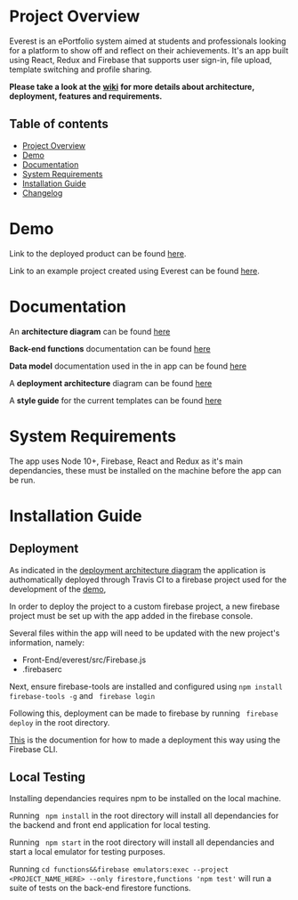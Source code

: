 # Project Overview
Everest is an ePortfolio system aimed at students and professionals looking for a platform to show off and reflect on their achievements.
It's an app built using React, Redux and Firebase that supports user sign-in, file upload, template switching and profile sharing. 

**Please take a look at the** [**wiki**](https://github.com/stavyadatta/ePortfolio/wiki) **for more details about architecture, deployment, features and requirements.**

## Table of contents
* [Project Overview](#project-overview)
* [Demo](#demo)
* [Documentation](#documentation) 
* [System Requirements](#system-requirements)
* [Installation Guide](#installation-guide)
* [Changelog](*Changelog)

# Demo
Link to the deployed product can be found [here](https://impressive-hall-288310.web.app/).

Link to an example project created using Everest can be found [here](https://impressive-hall-288310.web.app/project/u8hRP9wxIWDAudXmAYXe).

# Documentation
An **architecture diagram** can be found [here](Documentation/EverestArchitecture.png)

**Back-end functions** documentation can be found [here](https://github.com/stavyadatta/ePortfolio/wiki/FunctionsDocumentation.pdf)

**Data model** documentation used in the in app can be found [here](Documentation/DataModels.pdf)

A **deployment architecture** diagram can be found [here](https://github.com/stavyadatta/ePortfolio/wiki/DeploymentArchitecture.png)

A **style guide** for the current templates can be found [here](Documentation/StyleGuide.pdf)

# System Requirements
The app uses Node 10+, Firebase, React and Redux as it's main dependancies, these must be installed on the machine before the app can be run.



# Installation Guide
## Deployment
As indicated in the [deployment architecture diagram](Documentation/DeploymentArchitecture.png) the application is authomatically deployed through Travis CI to a firebase project used for the development of the [demo](#demo), 

In order to deploy the project to a custom firebase project, a new firebase project must be set up with the app added in the firebase console. 

Several files within the app will need to be updated with the new project's information, namely:
* Front-End/everest/src/Firebase.js
* .firebaserc

Next, ensure firebase-tools are installed and configured using ``` npm install firebase-tools -g ``` and ``` firebase login```

Following this, deployment can be made to firebase by running ``` firebase deploy``` in the root directory.

[This](https://firebase.google.com/docs/cli) is the documention for how to made a deployment this way using the Firebase CLI.


## Local Testing
Installing dependancies requires npm to be installed on the local machine. 

Running ``` npm install``` in the root directory will install all dependancies for the backend and front end application for local testing.

Running ``` npm start``` in the root directory will install all dependancies and start a local emulator for testing purposes.

Running ``` cd functions&&firebase emulators:exec --project <PROJECT_NAME_HERE> --only firestore,functions 'npm test' ``` will run a suite of tests on the back-end firestore functions.
